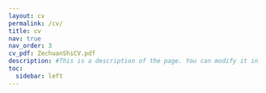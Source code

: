 ```yaml
---
layout: cv
permalink: /cv/
title: cv
nav: true
nav_order: 3
cv_pdf: ZechuanShiCV.pdf
description: #This is a description of the page. You can modify it in '_pages/cv.md'. You can also change or remove the top pdf download button.
toc:
  sidebar: left
---
```

